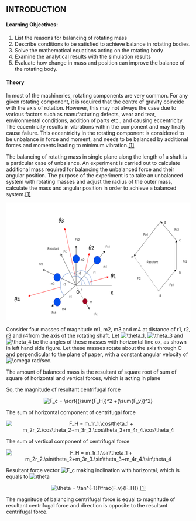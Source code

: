 ## INTRODUCTION<br>

#### Learning Objectives:

1. List the reasons for balancing of rotating mass
2. Describe conditions to be satisfied to achieve balance in rotating bodies.
3. Solve the mathematical equations acting on the rotating body
4. Examine the analytical results with the simulation results
5. Evaluate how change in mass and position can improve the balance of the rotating body.

#### Theory
In most of the machineries, rotating components are very common. For any given rotating component, it is required that the centre of gravity coincide with the axis of rotation. However, this may not always the case due to various factors such as manufacturing defects, wear and tear, environmental conditions, addition of parts etc., and causing eccentricity. The eccentricity results in vibrations within the component and may finally cause failure. This eccentricity in the rotating component is considered to be unbalance in force and moment, and needs to be balanced by additional forces and moments leading to minimum vibration.<a href="references.html">[1]</a>


The balancing of rotating mass in single plane along the length of a shaft is a particular case of unbalance. An experiment is carried out to calculate additional mass required for balancing the unbalanced force and their angular position. The purpose of the experiment is to take an unbalanced system with rotating masses and adjust the radius of the outer mass, calculate the mass and angular position in order to achieve a balanced system.<a href="references.html">[1]</a>
<center><img src="images/formula.png" height="320" ></center>

Consider four masses of magnitude m1, m2, m3 and m4 at distance of r1, r2, r3 and r4from the axis of the rotating shaft. Let <img src="http://latex.codecogs.com/gif.latex?\theta_1" title="\theta_1" />, <img src="http://latex.codecogs.com/gif.latex?\theta_3" title="\theta_3" /> and <img src="http://latex.codecogs.com/gif.latex?\theta_4" title="\theta_4" /> be the angles of these masses with horizontal line ox, as shown in left hand side figure. Let these masses rotate about the axis through O and perpendicular to the plane of paper, with a constant angular velocity of <img src="http://latex.codecogs.com/gif.latex?\omega" title="\omega" /> rad/sec.

The amount of balanced mass is the resultant of square root of sum of square of horizontal and vertical forces, which is acting in plane

So, the magnitude of resultant centrifugal force
<center><img src="http://latex.codecogs.com/gif.latex?F_c&space;=&space;\sqrt{(\sum{F_H})^2&space;&plus;(\sum{F_v})^2}" title="F_c = \sqrt{(\sum{F_H})^2 +(\sum{F_v})^2}" /></center>

The sum of horizontal component of centrifugal force
<center><img src="http://latex.codecogs.com/gif.latex?F_H&space;=&space;m_1r_1.\cos\theta_1&space;&plus;&space;m_2r_2.\cos\theta_2&plus;m_3r_3.\cos\theta_3&plus;m_4r_4.\cos\theta_4" title="F_H = m_1r_1.\cos\theta_1 + m_2r_2.\cos\theta_2+m_3r_3.\cos\theta_3+m_4r_4.\cos\theta_4" /></center>

The sum of vertical component of centrifugal force
<center><img src="http://latex.codecogs.com/gif.latex?F_H&space;=&space;m_1r_1.\sin\theta_1&space;&plus;&space;m_2r_2.\sin\theta_2&plus;m_3r_3.\sin\theta_3&plus;m_4r_4.\sin\theta_4" title="F_H = m_1r_1.\sin\theta_1 + m_2r_2.\sin\theta_2+m_3r_3.\sin\theta_3+m_4r_4.\sin\theta_4" /></center>

Resultant force vector <img src="http://latex.codecogs.com/gif.latex?F_c" title="F_c" /> making inclination with horizontal, which is equals to <img src="http://latex.codecogs.com/gif.latex?\theta" title="\theta" />

<center><img src="http://latex.codecogs.com/gif.latex?\theta&space;=&space;\tan^{-1}(\frac{F_v}{F_H})" title="\theta = \tan^{-1}(\frac{F_v}{F_H})" />  <a href="references.html">[1]</a></center>

The magnitude of balancing centrifugal force is equal to magnitude of resultant centrifugal force and direction is opposite to the resultant centrifugal force.
